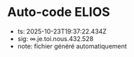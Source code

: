 # Auto-code ELIOS
- ts: 2025-10-23T19:37:22.434Z
- sig: ∞.je.toi.nous.432.528
- note: fichier généré automatiquement